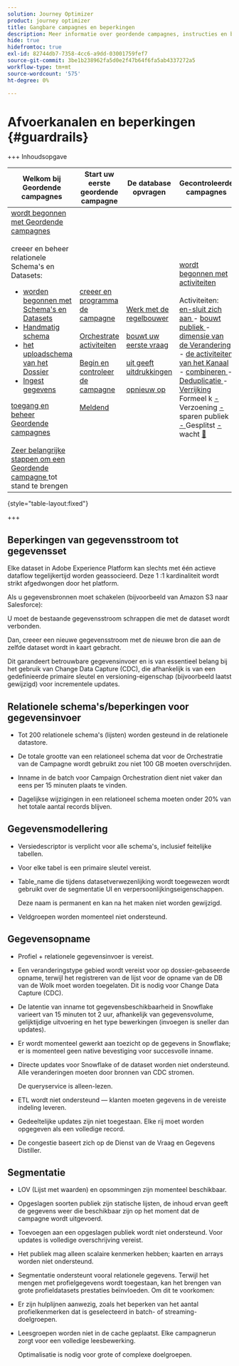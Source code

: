 ```yaml
---
solution: Journey Optimizer
product: journey optimizer
title: Gangbare campagnes en beperkingen
description: Meer informatie over geordende campagnes, instructies en beperkingen
hide: true
hidefromtoc: true
exl-id: 82744db7-7358-4cc6-a9dd-03001759fef7
source-git-commit: 3be1b238962fa5d0e2f47b64f6fa5ab4337272a5
workflow-type: tm+mt
source-wordcount: '575'
ht-degree: 0%

---
```


# Afvoerkanalen en beperkingen {#guardrails}

+++ Inhoudsopgave

| Welkom bij Geordende campagnes | Start uw eerste geordende campagne | De database opvragen | Gecontroleerde campagnes |
|---|---|---|---|
| [ wordt begonnen met Geordende campagnes ](gs-orchestrated-campaigns.md)<br/><br/> creeer en beheer relationele Schema&#39;s en Datasets:</br> <ul><li>[ worden begonnen met Schema&#39;s en Datasets ](gs-schemas.md)</li><li>[ Handmatig schema ](manual-schema.md)</li><li>[ het uploadschema van het Dossier ](file-upload-schema.md)</li><li>[ Ingest gegevens ](ingest-data.md)</li></ul>[ toegang en beheer Geordende campagnes ](access-manage-orchestrated-campaigns.md)<br/><br/>[ Zeer belangrijke stappen om een Geordende campagne ](gs-campaign-creation.md) tot stand te brengen | [ creeer en programma de campagne ](create-orchestrated-campaign.md)<br/><br/>[ Orchestrate activiteiten ](orchestrate-activities.md)<br/><br/>[ Begin en controleer de campagne ](start-monitor-campaigns.md)<br/><br/>[ Meldend ](reporting-campaigns.md) | [ Werk met de regelbouwer ](orchestrated-rule-builder.md)<br/><br/>[ bouwt uw eerste vraag ](build-query.md)<br/><br/>[ uit geeft uitdrukkingen ](edit-expressions.md)<br/><br/>[ opnieuw op ](retarget.md) | [ wordt begonnen met activiteiten ](activities/about-activities.md)<br/><br/> Activiteiten:<br/>[ en-sluit zich aan ](activities/and-join.md) - [ bouwt publiek ](activities/build-audience.md) - [ dimensie van de Verandering ](activities/change-dimension.md) - [ de activiteiten van het Kanaal ](activities/channels.md) - [ combineren ](activities/combine.md) - [ Deduplicatie ](activities/deduplication.md) - [ Verrijking ](activities/enrichment.md) Formeel k [ - ](activities/fork.md) Verzoening [ - ](activities/reconciliation.md) sparen publiek [ - ](activities/save-audience.md) Gesplitst [ - ](activities/split.md) wacht [&#128279;](activities/wait.md) |

{style="table-layout:fixed"}

+++

## Beperkingen van gegevensstroom tot gegevensset

Elke dataset in Adobe Experience Platform kan slechts met één actieve dataflow tegelijkertijd worden geassocieerd. Deze 1 :1 kardinaliteit wordt strikt afgedwongen door het platform.

Als u gegevensbronnen moet schakelen (bijvoorbeeld van Amazon S3 naar Salesforce):

U moet de bestaande gegevensstroom schrappen die met de dataset wordt verbonden.

Dan, creeer een nieuwe gegevensstroom met de nieuwe bron die aan de zelfde dataset wordt in kaart gebracht.

Dit garandeert betrouwbare gegevensinvoer en is van essentieel belang bij het gebruik van Change Data Capture (CDC), die afhankelijk is van een gedefinieerde primaire sleutel en versioning-eigenschap (bijvoorbeeld laatst gewijzigd) voor incrementele updates.


## Relationele schema&#39;s/beperkingen voor gegevensinvoer

* Tot 200 relationele schema&#39;s (lijsten) worden gesteund in de relationele datastore.

* De totale grootte van een relationeel schema dat voor de Orchestratie van de Campagne wordt gebruikt zou niet 100 GB moeten overschrijden.

* Inname in de batch voor Campaign Orchestration dient niet vaker dan eens per 15 minuten plaats te vinden.

* Dagelijkse wijzigingen in een relationeel schema moeten onder 20% van het totale aantal records blijven.

## Gegevensmodellering

* Versiedescriptor is verplicht voor alle schema&#39;s, inclusief feitelijke tabellen.

* Voor elke tabel is een primaire sleutel vereist.

* Table_name die tijdens datasetverwezenlijking wordt toegewezen wordt gebruikt over de segmentatie UI en verpersoonlijkingseigenschappen.

  Deze naam is permanent en kan na het maken niet worden gewijzigd.

* Veldgroepen worden momenteel niet ondersteund.

## Gegevensopname

* Profiel + relationele gegevensinvoer is vereist.

* Een veranderingstype gebied wordt vereist voor op dossier-gebaseerde opname, terwijl het registreren van de lijst voor de opname van de DB van de Wolk moet worden toegelaten. Dit is nodig voor Change Data Capture (CDC).

* De latentie van inname tot gegevensbeschikbaarheid in Snowflake varieert van 15 minuten tot 2 uur, afhankelijk van gegevensvolume, gelijktijdige uitvoering en het type bewerkingen (invoegen is sneller dan updates).

* Er wordt momenteel gewerkt aan toezicht op de gegevens in Snowflake; er is momenteel geen native bevestiging voor succesvolle inname.

* Directe updates voor Snowflake of de dataset worden niet ondersteund. Alle veranderingen moeten door bronnen van CDC stromen.

  De queryservice is alleen-lezen.

* ETL wordt niet ondersteund — klanten moeten gegevens in de vereiste indeling leveren.

* Gedeeltelijke updates zijn niet toegestaan. Elke rij moet worden opgegeven als een volledige record.

* De congestie baseert zich op de Dienst van de Vraag en Gegevens Distiller.

## Segmentatie

* LOV (Lijst met waarden) en opsommingen zijn momenteel beschikbaar.

* Opgeslagen soorten publiek zijn statische lijsten, de inhoud ervan geeft de gegevens weer die beschikbaar zijn op het moment dat de campagne wordt uitgevoerd.

* Toevoegen aan een opgeslagen publiek wordt niet ondersteund. Voor updates is volledige overschrijving vereist.

* Het publiek mag alleen scalaire kenmerken hebben; kaarten en arrays worden niet ondersteund.

* Segmentatie ondersteunt vooral relationele gegevens. Terwijl het mengen met profielgegevens wordt toegestaan, kan het brengen van grote profieldatasets prestaties beïnvloeden. Om dit te voorkomen:

* Er zijn hulplijnen aanwezig, zoals het beperken van het aantal profielkenmerken dat is geselecteerd in batch- of streaming-doelgroepen.

* Leesgroepen worden niet in de cache geplaatst. Elke campagnerun zorgt voor een volledige leesbewerking.

  Optimalisatie is nodig voor grote of complexe doelgroepen.